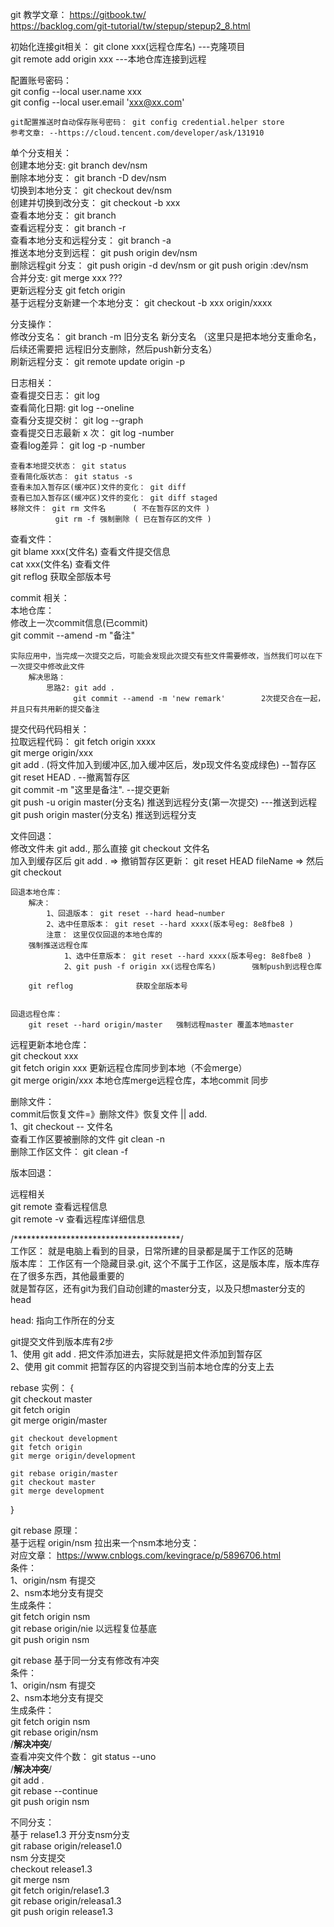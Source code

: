 git 教学文章： https://gitbook.tw/  
              https://backlog.com/git-tutorial/tw/stepup/stepup2_8.html  

初始化连接git相关： 
    git clone xxx(远程仓库名)            ---克隆项目  
    git remote add origin xxx           ---本地仓库连接到远程  

配置账号密码：    
    git config --local user.name xxx  
    git config --local user.email 'xxx@xx.com'  

    git配置推送时自动保存账号密码： git config credential.helper store            
    参考文章: --https://cloud.tencent.com/developer/ask/131910  

单个分支相关：  
    创建本地分支: git branch dev/nsm  
    删除本地分支： git branch -D dev/nsm  
    切换到本地分支： git checkout dev/nsm  
    创建并切换到改分支： git checkout -b xxx  
    查看本地分支： git branch  
    查看远程分支： git branch -r  
    查看本地分支和远程分支： git branch -a  
    推送本地分支到远程： git push origin dev/nsm  
    删除远程git 分支： git push origin -d dev/nsm  or  git push origin :dev/nsm  
    合并分支: git merge xxx  ???  
    更新远程分支 git fetch origin  
    基于远程分支新建一个本地分支： git checkout -b xxx origin/xxxx  

分支操作：   
    修改分支名： git branch -m 旧分支名  新分支名    （这里只是把本地分支重命名， 后续还需要把 远程旧分支删除，然后push新分支名）  
    刷新远程分支： git remote update origin -p  

日志相关：  
    查看提交日志： git log  
    查看简化日期: git log --oneline  
    查看分支提交树： git log --graph  
    查看提交日志最新 x 次： git log -number  
    查看log差异： git log -p -number  

    查看本地提交状态： git status  
    查看简化版状态： git status -s   
    查看未加入暂存区(缓冲区)文件的变化： git diff  
    查看已加入暂存区(缓冲区)文件的变化： git diff staged  
    移除文件： git rm 文件名      ( 不在暂存区的文件 )  
              git rm -f 强制删除 ( 已在暂存区的文件 )  

查看文件：  
    git blame xxx(文件名)   查看文件提交信息  
    cat xxx(文件名)         查看文件  
    git reflog              获取全部版本号  


commit 相关：  
    本地仓库：  
        修改上一次commit信息(已commit)  
            git commit --amend -m "备注"  
    
    
    实际应用中，当完成一次提交之后，可能会发现此次提交有些文件需要修改，当然我们可以在下一次提交中修改此文件  
        解决思路：   
            思路2: git add .  
                  git commit --amend -m 'new remark'        2次提交合在一起，并且只有共用新的提交备注  


提交代码代码相关：  
    拉取远程代码： git fetch origin xxxx  
    git merge origin/xxx  
    git add . (将文件加入到缓冲区,加入缓冲区后，发p现文件名变成绿色)   --暂存区  
    git reset HEAD .                                              --撤离暂存区  
    git commit -m "这里是备注".                                    --提交更新  
    git push -u origin master(分支名) 推送到远程分支(第一次提交)     ---推送到远程  
    git push origin master(分支名)    推送到远程分支   

文件回退：  
    修改文件未 git add., 那么直接 git checkout 文件名  
    加入到缓存区后 git add .  =>    撤销暂存区更新： git reset HEAD fileName    => 然后git checkout  

    回退本地仓库：  
        解决：    
            1、回退版本： git reset --hard head~number  
            2、选中任意版本： git reset --hard xxxx(版本号eg: 8e8fbe8 )    
            注意： 这里仅仅回退的本地仓库的  
        强制推送远程仓库  
                1、选中任意版本： git reset --hard xxxx(版本号eg: 8e8fbe8 )    
                2、git push -f origin xx(远程仓库名)        强制push到远程仓库  

        git reflog              获取全部版本号  

    
    回退远程仓库：  
        git reset --hard origin/master   强制远程master 覆盖本地master  


远程更新本地仓库：  
    git checkout xxx  
    git fetch origin xxx   更新远程仓库同步到本地（不会merge）  
    git merge origin/xxx   本地仓库merge远程仓库，本地commit 同步  


删除文件：  
    commit后恢复文件=》删除文件》恢复文件 || add.  
        1、git checkout -- 文件名  
    查看工作区要被删除的文件 git clean -n  
    删除工作区文件： git clean -f  

版本回退：  



远程相关  
    git remote          查看远程信息  
    git remote -v       查看远程库详细信息  
    

/**************************************/  
工作区： 就是电脑上看到的目录，日常所建的目录都是属于工作区的范畴  
版本库： 工作区有一个隐藏目录.git, 这个不属于工作区，这是版本库，版本库存在了很多东西，其他最重要的  
         就是暂存区，还有git为我们自动创建的master分支，以及只想master分支的head  
        
head: 指向工作所在的分支  

git提交文件到版本库有2步  
1、使用 git add . 把文件添加进去，实际就是把文件添加到暂存区  
2、使用 git commit 把暂存区的内容提交到当前本地仓库的分支上去   


rebase 实例： {  
    git checkout master  
    git fetch origin  
    git merge origin/master  

    git checkout development  
    git fetch origin  
    git merge origin/development  

    git rebase origin/master  
    git checkout master  
    git merge development  
}  


git rebase 原理：  
基于远程 origin/nsm  拉出来一个nsm本地分支：  
对应文章： https://www.cnblogs.com/kevingrace/p/5896706.html  
条件：  
    1、origin/nsm 有提交  
    2、nsm本地分支有提交  
生成条件：  
    git fetch origin nsm      
    git rebase  origin/nie  以远程复位基底   
    git push origin nsm  


git rebase 基于同一分支有修改有冲突  
条件：   
    1、origin/nsm 有提交  
    2、nsm本地分支有提交  
生成条件：   
    git fetch origin nsm  
    git rebase origin/nsm  
    /****解决冲突****/  
    查看冲突文件个数： git status --uno  
    /****解决冲突****/  
    git add .  
    git rebase --continue     
    git push origin nsm  

不同分支：  
    基于 relase1.3 开分支nsm分支  
    git rabase origin/release1.0  
    nsm 分支提交  
    checkout release1.3  
    git merge nsm  
    git fetch origin/relase1.3  
    git rebase origin/releasa1.3  
    git push origin release1.3  

